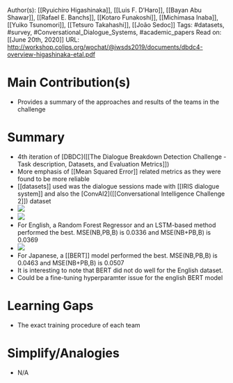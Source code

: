 Author(s): [[Ryuichiro Higashinaka]], [[Luis F. D’Haro]], [[Bayan Abu Shawar]], [[Rafael E. Banchs]], [[Kotaro Funakoshi]], [[Michimasa Inaba]], [[Yuiko Tsunomori]], [[Tetsuro Takahashi]], [[João Sedoc]]
Tags: #datasets, #survey, #Conversational_Dialogue_Systems, #academic_papers
Read on: [[June 20th, 2020]]
URL: http://workshop.colips.org/wochat/@iwsds2019/documents/dbdc4-overview-higashinaka-etal.pdf
# Main Contribution(s)
- Provides a summary of the approaches and results of the teams in the challenge
# Summary
- 4th iteration of [DBDC]([[The Dialogue Breakdown Detection Challenge - Task description, Datasets, and Evaluation Metrics]])
- More emphasis of [[Mean Squared Error]] related metrics as they were found to be more reliable 
- [[datasets]] used was the dialogue sessions made with [[IRIS dialogue system]] and also the [ConvAI2]([[Conversational Intelligence Challenge 2]]) dataset
- ![](https://firebasestorage.googleapis.com/v0/b/firescript-577a2.appspot.com/o/imgs%2Fapp%2FPaperReadings%2Fx8vSpc0xU6.png?alt=media&token=895d97cb-ba34-4f7a-a77a-0836cc50a461)
- ![](https://firebasestorage.googleapis.com/v0/b/firescript-577a2.appspot.com/o/imgs%2Fapp%2FPaperReadings%2FarZeWc3_AF.png?alt=media&token=65213acb-8a31-4bce-9d75-5bac60a09d01)
- For English, a Random Forest Regressor and an LSTM-based method performed the best. MSE(NB,PB,B) is 0.0336 and MSE(NB+PB,B) is 0.0369
- ![](https://firebasestorage.googleapis.com/v0/b/firescript-577a2.appspot.com/o/imgs%2Fapp%2FPaperReadings%2F8MdCZA6Qjd.png?alt=media&token=21bf93ae-7f11-44f6-bc10-d346a7e5aae0)
- For Japanese, a [[BERT]] model performed the best. MSE(NB,PB,B) is 0.0463 and MSE(NB+PB,B) is 0.0507
- It is interesting to note that BERT did not do well for the English dataset.
- Could be a fine-tuning hyperparamter issue for the english BERT model
# Learning Gaps
- The exact training procedure of each team
# Simplify/Analogies
- N/A
